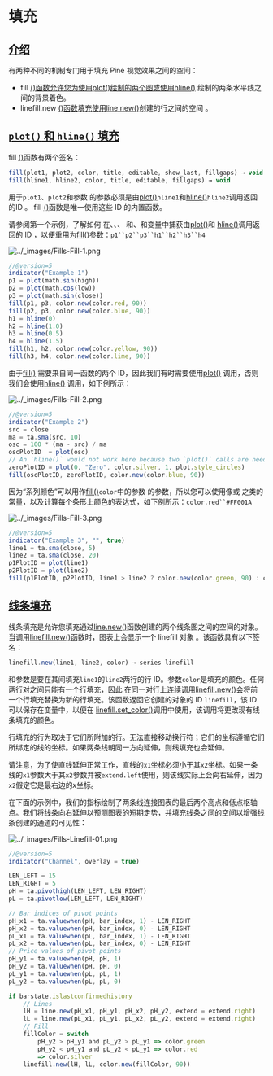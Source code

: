 # 填充

## [介绍](https://www.tradingview.com/pine-script-docs/en/v5/concepts/Fills.html#id1)

有两种不同的机制专门用于填充 Pine 视觉效果之间的空间：

- fill [()函数允许您为使用](https://www.tradingview.com/pine-script-reference/v5/#fun_fill)[plot()绘制的两个图或使用](https://www.tradingview.com/pine-script-reference/v5/#fun_plot)[hline()](https://www.tradingview.com/pine-script-reference/v5/#fun_hline) 绘制的两条水平线之间的背景着色。
- linefill.new [()函数填充使用](https://www.tradingview.com/pine-script-reference/v5/#fun_linefill{dot}new)[line.new()](https://www.tradingview.com/pine-script-reference/v5/#fun_line{dot}new)创建的行之间的空间 。

## [`plot()` 和 `hline()` 填充](https://www.tradingview.com/pine-script-docs/en/v5/concepts/Fills.html#id2)

fill [()](https://www.tradingview.com/pine-script-reference/v5/#fun_fill)函数有两个签名：

```javascript
fill(plot1, plot2, color, title, editable, show_last, fillgaps) → void
fill(hline1, hline2, color, title, editable, fillgaps) → void
```

用于`plot1`、`plot2`和参数 的参数必须是由[plot()](https://www.tradingview.com/pine-script-reference/v5/#fun_plot)`hline1`和[hline()](https://www.tradingview.com/pine-script-reference/v5/#fun_hline)`hline2`调用返回的ID 。 fill [()](https://www.tradingview.com/pine-script-reference/v5/#fun_fill)函数是唯一使用这些 ID 的内置函数。

请参阅第一个示例，了解如何 在、、、 和、和变量中捕获由[plot()](https://www.tradingview.com/pine-script-reference/v5/#fun_plot)和 [hline()](https://www.tradingview.com/pine-script-reference/v5/#fun_hline)调用返回的 ID ，以便重用为[fill()](https://www.tradingview.com/pine-script-reference/v5/#fun_fill)参数：`p1``p2``p3``h1``h2``h3``h4`

![../_images/Fills-Fill-1.png](https://www.tradingview.com/pine-script-docs/en/v5/_images/Fills-Fill-1.png)

```javascript
//@version=5
indicator("Example 1")
p1 = plot(math.sin(high))
p2 = plot(math.cos(low))
p3 = plot(math.sin(close))
fill(p1, p3, color.new(color.red, 90))
fill(p2, p3, color.new(color.blue, 90))
h1 = hline(0)
h2 = hline(1.0)
h3 = hline(0.5)
h4 = hline(1.5)
fill(h1, h2, color.new(color.yellow, 90))
fill(h3, h4, color.new(color.lime, 90))
```

由于[fill()](https://www.tradingview.com/pine-script-reference/v5/#fun_fill) 需要来自同一函数的两个 ID，因此我们有时需要使用[plot()](https://www.tradingview.com/pine-script-reference/v5/#fun_plot) 调用，否则我们会使用[hline()](https://www.tradingview.com/pine-script-reference/v5/#fun_hline) 调用，如下例所示：

![../_images/Fills-Fill-2.png](https://www.tradingview.com/pine-script-docs/en/v5/_images/Fills-Fill-2.png)

```javascript
//@version=5
indicator("Example 2")
src = close
ma = ta.sma(src, 10)
osc = 100 * (ma - src) / ma
oscPlotID  = plot(osc)
// An `hline()` would not work here because two `plot()` calls are needed.
zeroPlotID = plot(0, "Zero", color.silver, 1, plot.style_circles)
fill(oscPlotID, zeroPlotID, color.new(color.blue, 90))
```

因为“系列颜色”可以用作[fill()](https://www.tradingview.com/pine-script-reference/v5/#fun_fill)`color`中的参数 的参数，所以您可以使用像或 之类的常量，以及计算每个条形上颜色的表达式，如下例所示：`color.red``#FF001A`

![../_images/Fills-Fill-3.png](https://www.tradingview.com/pine-script-docs/en/v5/_images/Fills-Fill-3.png)

```javascript
//@version=5
indicator("Example 3", "", true)
line1 = ta.sma(close, 5)
line2 = ta.sma(close, 20)
p1PlotID = plot(line1)
p2PlotID = plot(line2)
fill(p1PlotID, p2PlotID, line1 > line2 ? color.new(color.green, 90) : color.new(color.red, 90))
```

## [线条填充](https://www.tradingview.com/pine-script-docs/en/v5/concepts/Fills.html#id3)

线条填充是允许您填充通过[line.new()](https://www.tradingview.com/pine-script-reference/v5/#fun_line{dot}new)函数创建的两个线条图之间的空间的对象。当调用[linefill.new()](https://www.tradingview.com/pine-script-reference/v5/#fun_linefill{dot}new)函数时，图表上会显示一个 linefill 对象 。该函数具有以下签名：

```javascript
linefill.new(line1, line2, color) → series linefill
```

和参数是要在其间填充`line1`的`line2`两行的行 ID。参数`color`是填充的颜色。任何两行对之间只能有一个行填充，因此 在同一对行上连续调用[linefill.new()](https://www.tradingview.com/pine-script-reference/v5/#fun_linefill{dot}new)会将前一个行填充替换为新的行填充。该函数返回它创建的对象的 ID `linefill`，该 ID 可以保存在变量中，以便在 [linefill.set_color()](https://www.tradingview.com/pine-script-reference/v5/#fun_linefill{dot}set_color)调用中使用，该调用将更改现有线条填充的颜色。

行填充的行为取决于它们所附加的行。无法直接移动换行符；它们的坐标遵循它们所绑定的线的坐标。如果两条线朝同一方向延伸，则线填充也会延伸。

请注意，为了使直线延伸正常工作，直线的`x1`坐标必须小于其`x2`坐标。如果一条线的`x1`参数大于其`x2`参数并被`extend.left`使用，则该线实际上会向右延伸，因为`x2`假定它是最右边的*x*坐标。

在下面的示例中，我们的指标绘制了两条线连接图表的最后两个高点和低点枢轴点。我们将线条向右延伸以预测图表的短期走势，并填充线条之间的空间以增强线条创建的通道的可见性：

![../_images/Fills-Linefill-01.png](https://www.tradingview.com/pine-script-docs/en/v5/_images/Fills-Linefill-01.png)

```javascript
//@version=5
indicator("Channel", overlay = true)

LEN_LEFT = 15
LEN_RIGHT = 5
pH = ta.pivothigh(LEN_LEFT, LEN_RIGHT)
pL = ta.pivotlow(LEN_LEFT, LEN_RIGHT)

// Bar indices of pivot points
pH_x1 = ta.valuewhen(pH, bar_index, 1) - LEN_RIGHT
pH_x2 = ta.valuewhen(pH, bar_index, 0) - LEN_RIGHT
pL_x1 = ta.valuewhen(pL, bar_index, 1) - LEN_RIGHT
pL_x2 = ta.valuewhen(pL, bar_index, 0) - LEN_RIGHT
// Price values of pivot points
pH_y1 = ta.valuewhen(pH, pH, 1)
pH_y2 = ta.valuewhen(pH, pH, 0)
pL_y1 = ta.valuewhen(pL, pL, 1)
pL_y2 = ta.valuewhen(pL, pL, 0)

if barstate.islastconfirmedhistory
    // Lines
    lH = line.new(pH_x1, pH_y1, pH_x2, pH_y2, extend = extend.right)
    lL = line.new(pL_x1, pL_y1, pL_x2, pL_y2, extend = extend.right)
    // Fill
    fillColor = switch
        pH_y2 > pH_y1 and pL_y2 > pL_y1 => color.green
        pH_y2 < pH_y1 and pL_y2 < pL_y1 => color.red
        => color.silver
    linefill.new(lH, lL, color.new(fillColor, 90))
```